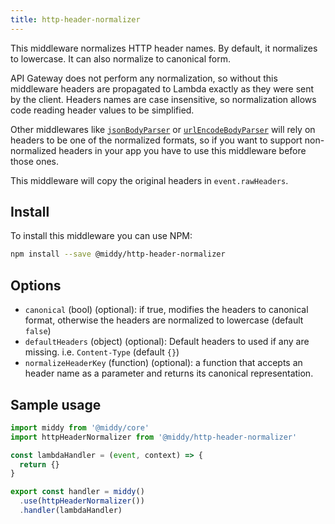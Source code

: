 ```yaml
---
title: http-header-normalizer
---
```


This middleware normalizes HTTP header names. By default, it normalizes to lowercase. It
can also normalize to canonical form.

API Gateway does not perform any normalization, so without this middleware headers
are propagated to Lambda exactly as they were sent by the client. Headers names are
case insensitive, so normalization allows code reading header values to be simplified.

Other middlewares like [`jsonBodyParser`](#jsonbodyparser) or [`urlEncodeBodyParser`](#urlencodebodyparser)
will rely on headers to be one of the normalized formats, so if you want to support non-normalized headers in your
app you have to use this middleware before those ones.

This middleware will copy the original headers in `event.rawHeaders`.

## Install

To install this middleware you can use NPM:

```bash npm2yarn
npm install --save @middy/http-header-normalizer
```

## Options

- `canonical` (bool) (optional): if true, modifies the headers to canonical format, otherwise the headers are normalized to lowercase (default `false`)
- `defaultHeaders` (object) (optional): Default headers to used if any are missing. i.e. `Content-Type` (default `{}`)
- `normalizeHeaderKey` (function) (optional): a function that accepts an header name as a parameter and returns its
  canonical representation.

## Sample usage

```javascript
import middy from '@middy/core'
import httpHeaderNormalizer from '@middy/http-header-normalizer'

const lambdaHandler = (event, context) => {
  return {}
}

export const handler = middy()
  .use(httpHeaderNormalizer())
  .handler(lambdaHandler)
```
